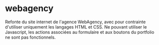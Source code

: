 # webagency
Refonte du site internet de l'agence WebAgency, avec pour contrainte d'utiliser uniquement les langages HTML et CSS. Ne pouvant utiliser le Javascript, les actions associées au formulaire et aux boutons du portfolio ne sont pas fonctionnels.
